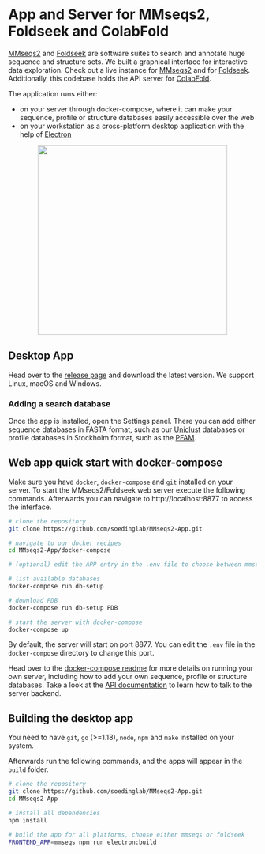 # App and Server for MMseqs2, Foldseek and ColabFold
[MMseqs2](https://github.com/soedinglab/MMseqs2) and [Foldseek](https://github.com/steineggerlab/foldseek) are software suites to search and annotate huge sequence and structure sets. We built a graphical interface for interactive data exploration. Check out a live instance for [MMseqs2](https://search.mmseqs.com) and for [Foldseek](https://search.foldseek.com). Additionally, this codebase holds the API server for [ColabFold](https://github.com/sokrypton/ColabFold).

The application runs either:
* on your server through docker-compose, where it can make your sequence, profile or structure databases easily accessible over the web
* on your workstation as a cross-platform desktop application with the help of [Electron](https://github.com/electron/electron)

<p align="center"><img src="https://raw.githubusercontent.com/soedinglab/mmseqs2-app/master/.github/stickers.png" height="384" /></p>

## Desktop App
Head over to the [release page](https://github.com/soedinglab/MMseqs2-App/releases) and download the latest version. We support Linux, macOS and Windows.

### Adding a search database
Once the app is installed, open the Settings panel. There you can add either sequence databases in FASTA format, such as our [Uniclust](https://uniclust.mmseqs.com/) databases or profile databases in Stockholm format, such as the [PFAM](ftp://ftp.ebi.ac.uk/pub/databases/Pfam/current_release/Pfam-A.full.gz).

## Web app quick start with docker-compose
Make sure you have `docker`, `docker-compose` and `git` installed on your server.
To start the MMseqs2/Foldseek web server execute the following commands. Afterwards you can navigate to http://localhost:8877 to access the interface.

``` bash
# clone the repository
git clone https://github.com/soedinglab/MMseqs2-App.git

# navigate to our docker recipes
cd MMseqs2-App/docker-compose

# (optional) edit the APP entry in the .env file to choose between mmseqs and foldseek

# list available databases
docker-compose run db-setup

# download PDB
docker-compose run db-setup PDB

# start the server with docker-compose
docker-compose up
```

By default, the server will start on port 8877. You can edit the `.env` file in the `docker-compose` directory to change this port.

Head over to the [docker-compose readme](https://github.com/soedinglab/MMseqs2-App/blob/master/docker-compose/README.md) for more details on running your own server, including how to add your own sequence, profile or structure databases. Take a look at the [API documentation](https://search.mmseqs.com/docs) to learn how to talk to the server backend.

## Building the desktop app

You need to have `git`, `go` (>=1.18), `node`, `npm` and `make` installed on your system.

Afterwards run the following commands, and the apps will appear in the `build` folder.

``` bash
# clone the repository
git clone https://github.com/soedinglab/MMseqs2-App.git
cd MMseqs2-App

# install all dependencies
npm install

# build the app for all platforms, choose either mmseqs or foldseek
FRONTEND_APP=mmseqs npm run electron:build
```

